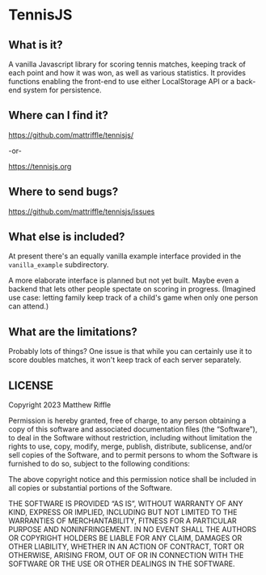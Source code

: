 # TennisJS

## What is it?

A vanilla Javascript library for scoring tennis matches, keeping track of each point and how it was won, as well as various statistics.  It provides functions
enabling the front-end to use either LocalStorage API or a back-end system for persistence.

## Where can I find it?

https://github.com/mattriffle/tennisjs/

-or-

https://tennisjs.org

## Where to send bugs?

https://github.com/mattriffle/tennisjs/issues

## What else is included?

At present there's an equally vanilla example interface provided in the `vanilla_example` subdirectory.

A more elaborate interface is planned but not yet built.  Maybe even a backend that lets other people spectate on scoring in progress.  (Imagined use case: letting family keep track of a child's game when only one person can attend.) 

## What are the limitations?

Probably lots of things?  One issue is that while you can certainly use it to score doubles matches, it won't keep track of each server separately.

## LICENSE

Copyright 2023 Matthew Riffle

Permission is hereby granted, free of charge, to any person obtaining a copy of this software and associated documentation files (the “Software”), to deal in the Software without restriction, including without limitation the rights to use, copy, modify, merge, publish, distribute, sublicense, and/or sell copies of the Software, and to permit persons to whom the Software is furnished to do so, subject to the following conditions:

The above copyright notice and this permission notice shall be included in all copies or substantial portions of the Software.

THE SOFTWARE IS PROVIDED “AS IS”, WITHOUT WARRANTY OF ANY KIND, EXPRESS OR IMPLIED, INCLUDING BUT NOT LIMITED TO THE WARRANTIES OF MERCHANTABILITY, FITNESS FOR A PARTICULAR PURPOSE AND NONINFRINGEMENT. IN NO EVENT SHALL THE AUTHORS OR COPYRIGHT HOLDERS BE LIABLE FOR ANY CLAIM, DAMAGES OR OTHER LIABILITY, WHETHER IN AN ACTION OF CONTRACT, TORT OR OTHERWISE, ARISING FROM, OUT OF OR IN CONNECTION WITH THE SOFTWARE OR THE USE OR OTHER DEALINGS IN THE SOFTWARE.



 
